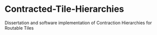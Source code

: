 # Contracted-Tile-Hierarchies
Dissertation and software implementation of Contraction Hierarchies for Routable Tiles
